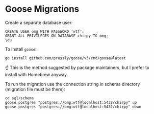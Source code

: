 # Goose Migrations

Create a separate database user:

```
CREATE USER omg WITH PASSWORD 'wtf';
GRANT ALL PRIVILEGES ON DATABASE chirpy TO omg;
\du
```

To install `goose`:

```
go install github.com/pressly/goose/v3/cmd/goose@latest
```

☝️ This is the method suggested by package maintainers, but I prefer to install with Homebrew anyway.

To run the migration use the connection string in schema directory (migration file must be there):

```
cd sql/schema
goose postgres "postgres://omg:wtf@localhost:5432/chirpy" up
goose postgres "postgres://omg:wtf@localhost:5432/chirpy" down
```
